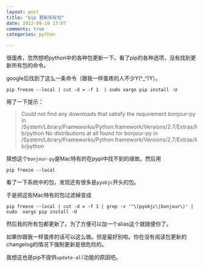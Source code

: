 ```yaml
---
layout: post
title: "pip 更新所有包"
date: 2012-09-10 17:07
comments: true
categories: python

---
```

很蛋疼，忽然想吧python中的各种包更新一下。看了pip的各种选项，没有找到更新所有包的命令。

google后找到了这么一条命令（跟我一样蛋疼的人不少Y(^_^)Y）。

	pip freeze --local | cut -d = -f 1  | sudo xargs pip install -U

用了一下提示：
> Could not find any downloads that satisfy the requirement bonjour-py in /System/Library/Frameworks/Python.framework/Versions/2.7/Extras/lib/python
No distributions at all found for bonjour-py in /System/Library/Frameworks/Python.framework/Versions/2.7/Extras/lib/python

猜想这个```bonjour-py```是Mac特有的在pypi中找不到的缘故。然后用

	pip freeze --local

看了一下系统中的包，发现还有很多是```pyobjc```开头的包。

于是把这些Mac特有的包过滤掉变成

	pip freeze --local | cut -d = -f 1 | grep -v '^\(pyobjc\|bonjour\)' | sudo  xargs pip install -U
	
然后我的所有包都更新了。为了方便可以加一个alias这个就随便你了。

如果你跟我一样蛋疼的话可以这么做。但是最好别啦。你在没有阅读包更新的changelog的情况下强制更新是很危险的。

我想这也是pip不提供```update-all```功能的原因吧。